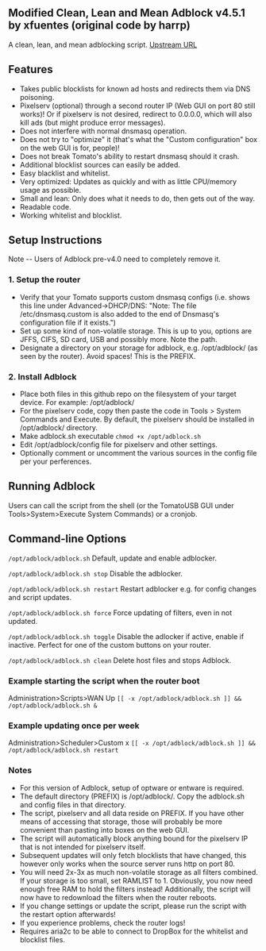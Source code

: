 ## Modified Clean, Lean and Mean Adblock v4.5.1 by xfuentes (original code by harrp)
A clean, lean, and mean adblocking script.
[Upstream URL](http://www.linksysinfo.org/index.php?threads/script-clean-lean-and-mean-adblocking.68464/)

## Features
* Takes public blocklists for known ad hosts and redirects them via DNS poisoning.
* Pixelserv (optional) through a second router IP (Web GUI on port 80 still works)! Or if pixelserv is not desired, redirect to 0.0.0.0, which will also kill ads (but might produce error messages).
* Does not interfere with normal dnsmasq operation.
* Does not try to "optimize" it (that's what the "Custom configuration" box on the web GUI is for, people)!
* Does not break Tomato's ability to restart dnsmasq should it crash.
* Additional blocklist sources can easily be added.
* Easy blacklist and whitelist.
* Very optimized: Updates as quickly and with as little CPU/memory usage as possible.
* Small and lean: Only does what it needs to do, then gets out of the way.
* Readable code.
* Working whitelist and blocklist.

## Setup Instructions
Note -- Users of Adblock pre-v4.0 need to completely remove it.

### 1. Setup the router
* Verify that your Tomato supports custom dnsmasq configs (i.e. shows this line under Advanced->DHCP/DNS: "Note: The file /etc/dnsmasq.custom is also added to the end of Dnsmasq's configuration file if it exists.")
* Set up some kind of non-volatile storage. This is up to you, options are JFFS, CIFS, SD card, USB and possibly more. Note the path.
* Designate a directory on your storage for adblock, e.g. /opt/adblock/ (as seen by the router). Avoid spaces! This is the PREFIX.

### 2. Install Adblock
* Place both files in this github repo on the filesystem of your target device. For example: /opt/adblock/
* For the pixelserv code, copy then paste the code in Tools > System Commands and Execute. By default, the pixelserv should be installed in /opt/adblock/ directory.
* Make adblock.sh executable `chmod +x /opt/adblock.sh`
* Edit /opt/adblock/config file for pixelserv and other settings.
* Optionally comment or uncomment the various sources in the config file per your perferences.

## Running Adblock
Users can call the script from the shell (or the TomatoUSB GUI under Tools>System>Execute System Commands) or a cronjob.

## Command-line Options
`/opt/adblock/adblock.sh`	Default, update and enable adblocker.

`/opt/adblock/adblock.sh stop`	Disable the adblocker.

`/opt/adblock/adblock.sh restart`	Restart adblocker e.g. for config changes and script updates.

`/opt/adblock/adblock.sh force`	Force updating of filters, even in not updated.

`/opt/adblock/adblock.sh toggle`	Disable the adlocker if active, enable if inactive. Perfect for one of the custom buttons on your router.

`/opt/adblock/adblock.sh clean`	Delete host files and stops Adblock.

### Example starting the script when the router boot
Administration>Scripts>WAN Up
`[[ -x /opt/adblock/adblock.sh ]] && /opt/adblock/adblock.sh &`

### Example updating once per week
Administration>Scheduler>Custom x
`[[ -x /opt/adblock/adblock.sh ]] && /opt/adblock/adblock.sh restart`

### Notes
* For this version of Adblock, setup of optware or entware is required.
* The default directory (PREFIX) is /opt/adblock/. Copy the adblock.sh and config files in that directory.
* The script, pixelserv and all data reside on PREFIX. If you have other means of accessing that storage, those will probably be more convenient than pasting into boxes on the web GUI.
* The script will automatically block anything bound for the pixelserv IP that is not intended for pixelserv itself.
* Subsequent updates will only fetch blocklists that have changed, this however only works when the source server runs http on port 80.
* You will need 2x-3x as much non-volatile storage as all filters combined. If your storage is too small, set RAMLIST to 1. Obviously, you now need enough free RAM to hold the filters instead! Additionally, the script will now have to redownload the filters when the router reboots.
* If you change settings or update the script, please run the script with the restart option afterwards!
* If you experience problems, check the router logs!
* Requires aria2c to be able to connect to DropBox for the whitelist and blocklist files.
